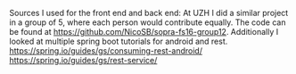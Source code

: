 Sources I used for the front end and back end:
At UZH I did a similar project in a group of 5, where each person would contribute equally. The code can be found at https://github.com/NicoSB/sopra-fs16-group12.
Additionally I looked at multiple spring boot tutorials for android and rest.
https://spring.io/guides/gs/consuming-rest-android/
https://spring.io/guides/gs/rest-service/
